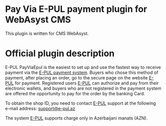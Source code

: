 # Pay Via E-PUL payment plugin for WebAsyst CMS

This plugin is written for CMS WebAsyst.

# Official plugin description

E-PUL PayViaEpul is the easiest to set up and use the fastest way to receive payment via the [E-PUL payment system](https://www.e-pul.az/). 
Buyers who chose this method of payment, after placing an order, go to the secure page on the website [E-PUL](https://www.e-pul.az/) for payment. 
Registered users [E-PUL](https://www.e-pul.az/) can authorize and pay from their electronic wallets, and buyers who are not registered in the 
payment system are offered the opportunity to pay for the order by the banking Card.


To obtain the shop ID, you need to contact [E-PUL](https://www.e-pul.az/) support at the following e-mail address: support@e-pul.az

The system [E-PUL](https://www.e-pul.az/) supports charge only in Azerbaijani manats (AZN).


